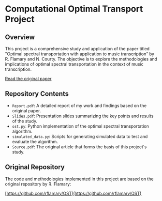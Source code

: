 # Computational Optimal Transport Project

## Overview

This project is a comprehensive study and application of the paper titled "Optimal spectral transportation with application to music transcription" by R. Flamary and N. Courty. The objective is to explore the methodologies and implications of optimal spectral transportation in the context of music transcription.

[Read the original paper](https://arxiv.org/pdf/1609.09799.pdf)

## Repository Contents

- `Report.pdf`: A detailed report of my work and findings based on the original paper.
- `Slides.pdf`: Presentation slides summarizing the key points and results of the study.
- `ost.py`: Python implementation of the optimal spectral transportation algorithm.
- `simulated_data.py`: Scripts for generating simulated data to test and evaluate the algorithm.
- `Source.pdf`: The original article that forms the basis of this project's study.

## Original Repository

The code and methodologies implemented in this project are based on the original repository by R. Flamary:

[https://github.com/rflamary/OST](https://github.com/rflamary/OST)



